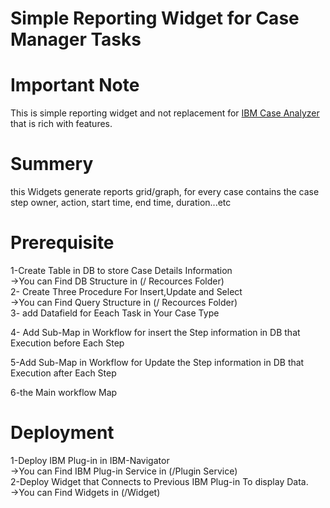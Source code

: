 # Simple Reporting Widget for Case Manager Tasks

# Important Note

This is simple reporting widget and not replacement for [IBM Case Analyzer](https://www.ibm.com/support/knowledgecenter/en/SSNW2F_5.2.1/com.ibm.p8.ce.admin.tasks.doc/bpfad043.htm) that is rich with features.

# Summery
this Widgets generate reports grid/graph, for every case contains the case step owner, action, start time, end time, duration...etc   

# Prerequisite

1-Create Table in DB to store Case Details Information   
 ->You can Find DB Structure in (/ Recources Folder)  
2- Create Three Procedure For Insert,Update and Select   
 ->You can Find Query Structure in (/ Recources Folder)  
3- add Datafield for Eeach Task in Your Case Type  


4- Add  Sub-Map in Workflow  for insert the Step information in DB that Execution before Each Step    


5-Add  Sub-Map in Workflow  for Update the Step information in DB that Execution after Each Step      


6-the Main workflow Map      


# Deployment
1-Deploy IBM Plug-in in IBM-Navigator      
->You can Find  IBM Plug-in Service in (/Plugin Service)     
2-Deploy Widget that Connects to Previous IBM Plug-in To display Data.     
->You can Find Widgets  in (/Widget)     

